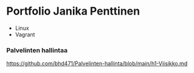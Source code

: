 # Portfolio Janika Penttinen

- Linux
- Vagrant





### Palvelinten hallintaa

https://github.com/bhd471/Palvelinten-hallinta/blob/main/h1-Viisikko.md

